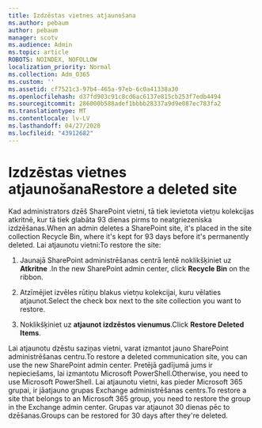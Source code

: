 ```yaml
---
title: Izdzēstas vietnes atjaunošana
ms.author: pebaum
author: pebaum
manager: scotv
ms.audience: Admin
ms.topic: article
ROBOTS: NOINDEX, NOFOLLOW
localization_priority: Normal
ms.collection: Adm_O365
ms.custom: ''
ms.assetid: cf7521c3-97b4-465a-97eb-6c0a41338a30
ms.openlocfilehash: d37fd903c91c8cd6ac6137e815cb253f7edb4494
ms.sourcegitcommit: 286000b588adef1bbbb28337a9d9e087ec783fa2
ms.translationtype: MT
ms.contentlocale: lv-LV
ms.lasthandoff: 04/27/2020
ms.locfileid: "43912682"
---
```

# <a name="restore-a-deleted-site"></a><span data-ttu-id="449e7-102">Izdzēstas vietnes atjaunošana</span><span class="sxs-lookup"><span data-stu-id="449e7-102">Restore a deleted site</span></span>

<span data-ttu-id="449e7-103">Kad administrators dzēš SharePoint vietni, tā tiek ievietota vietņu kolekcijas atkritnē, kur tā tiek glabāta 93 dienas pirms to neatgriezeniska izdzēšanas.</span><span class="sxs-lookup"><span data-stu-id="449e7-103">When an admin deletes a SharePoint site, it's placed in the site collection Recycle Bin, where it's kept for 93 days before it's permanently deleted.</span></span> <span data-ttu-id="449e7-104">Lai atjaunotu vietni:</span><span class="sxs-lookup"><span data-stu-id="449e7-104">To restore the site:</span></span>
  
1. <span data-ttu-id="449e7-105">Jaunajā SharePoint administrēšanas centrā lentē noklikšķiniet uz **Atkritne** .</span><span class="sxs-lookup"><span data-stu-id="449e7-105">In the new SharePoint admin center, click **Recycle Bin** on the ribbon.</span></span> 
    
2. <span data-ttu-id="449e7-106">Atzīmējiet izvēles rūtiņu blakus vietņu kolekcijai, kuru vēlaties atjaunot.</span><span class="sxs-lookup"><span data-stu-id="449e7-106">Select the check box next to the site collection you want to restore.</span></span>
    
3. <span data-ttu-id="449e7-107">Noklikšķiniet uz **atjaunot izdzēstos vienumus**.</span><span class="sxs-lookup"><span data-stu-id="449e7-107">Click **Restore Deleted Items**.</span></span>
    
<span data-ttu-id="449e7-108">Lai atjaunotu dzēstu saziņas vietni, varat izmantot jauno SharePoint administrēšanas centru.</span><span class="sxs-lookup"><span data-stu-id="449e7-108">To restore a deleted communication site, you can use the new SharePoint admin center.</span></span> <span data-ttu-id="449e7-109">Pretējā gadījumā jums ir nepieciešams, lai izmantotu Microsoft PowerShell.</span><span class="sxs-lookup"><span data-stu-id="449e7-109">Otherwise, you need to use Microsoft PowerShell.</span></span> <span data-ttu-id="449e7-110">Lai atjaunotu vietni, kas pieder Microsoft 365 grupai, ir jāatjauno grupas Exchange administrēšanas centrs.</span><span class="sxs-lookup"><span data-stu-id="449e7-110">To restore a site that belongs to an Microsoft 365 group, you need to restore the group in the Exchange admin center.</span></span> <span data-ttu-id="449e7-111">Grupas var atjaunot 30 dienas pēc to dzēšanas.</span><span class="sxs-lookup"><span data-stu-id="449e7-111">Groups can be restored for 30 days after they're deleted.</span></span>
  

